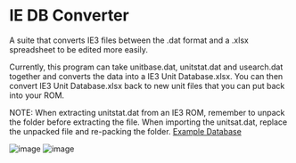 # IE DB Converter
 A suite that converts IE3 files between the .dat format and a .xlsx spreadsheet to be edited more easily.
 
 Currently, this program can take unitbase.dat, unitstat.dat and usearch.dat together and converts the data into a IE3 Unit Database.xlsx.
 You can then convert IE3 Unit Database.xlsx back to new unit files that you can put back into your ROM.

 NOTE: When extracting unitstat.dat from an IE3 ROM, remember to unpack the folder before extracting the file. When importing the unitsat.dat, replace the unpacked file and re-packing the folder.
 [Example Database](https://docs.google.com/spreadsheets/d/1wwlt5e1WzTCqnGj6hoUSnMq9vjtx8vnD/edit?usp=sharing&ouid=107487244023914543550&rtpof=true&sd=true)

![image](https://github.com/user-attachments/assets/567bb79b-7a25-418d-bb6f-a1b9fa560282)
![image](https://github.com/user-attachments/assets/01c1d261-9c0e-4637-ab3d-2f887e8419e7)
